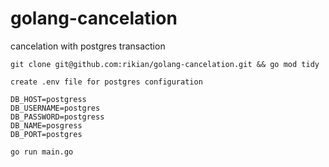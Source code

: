 # golang-cancelation
cancelation with postgres transaction
```
git clone git@github.com:rikian/golang-cancelation.git && go mod tidy
```
```
create .env file for postgres configuration

DB_HOST=postgress
DB_USERNAME=postgres
DB_PASSWORD=postgress
DB_NAME=posgress
DB_PORT=postgres
```
```
go run main.go
```
